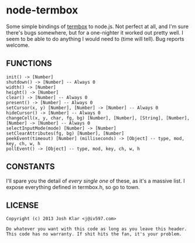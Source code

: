node-termbox
============

Some simple bindings of [termbox](http://github.com/nsf/termbox) to
node.js. Not perfect at all, and I'm sure there's bugs somewhere, but
for a one-nighter it worked out pretty well. I seem to be able to do
anything I would need to (time will tell). Bug reports welcome.

FUNCTIONS
---------

    init() -> [Number]
    shutdown() -> [Number] -- Always 0
    width() -> [Number]
    height() -> [Number]
    clear() -> [Number] -- Always 0
    present() -> [Number] -- Always 0
    setCursor(x, y) [Number], [Number] -> [Number] -- Always 0
    hideCursor() -> [Number] -- Always 0
    changeCell(x, y, char, fg, bg) [Number], [Number], [String], [Number], [Number] -> [Number] -- Always 0
    selectInputMode(mode) [Number] -> [Number]
    setClearAttributes(fg, bg) [Number], [Number]
    peekEvent(timeout) [Number] (milliseconds) -> [Object] -- type, mod, key, ch, w, h
    pollEvent() -> [Object] -- type, mod, key, ch, w, h

CONSTANTS
---------

I'll spare you the detail of *every single one* of these, as it's a
massive list. I expose everything defined in termbox.h, so go to town.

LICENSE
-------

    Copyright (c) 2013 Josh Klar <j@iv597.com>
    
    Do whatever you want with this code as long as you leave this header.
    This code has no warranty. If shit hits the fan, it's your problem.

